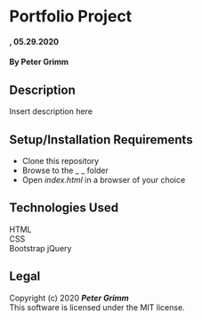 # Portfolio Project

#### , 05.29.2020

#### By **Peter Grimm**

## Description

Insert description here

## Setup/Installation Requirements

* Clone this repository 
* Browse to the _ _ folder
* Open _index.html_ in a browser of your choice

## Technologies Used

HTML  
CSS  
Bootstrap
jQuery

## Legal

Copyright (c) 2020 **_Peter Grimm_**  
This software is licensed under the MIT license.
